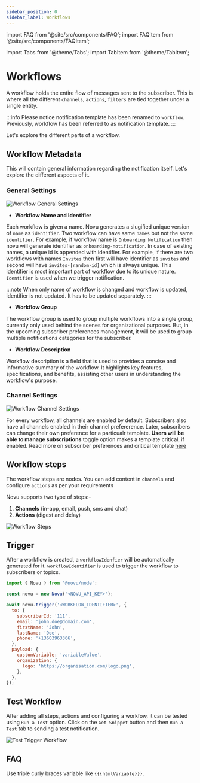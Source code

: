 ```yaml
---
sidebar_position: 0
sidebar_label: Workflows
---
```


import FAQ from '@site/src/components/FAQ';
import FAQItem from '@site/src/components/FAQItem';

import Tabs from '@theme/Tabs';
import TabItem from '@theme/TabItem';

# Workflows

A workflow holds the entire flow of messages sent to the subscriber. This is where all the different `channels`, `actions`, `filters` are tied together under a single entity.

:::info
Please notice notification template has been renamed to `workflow`. Previously, workflow has been referred to as notification template.
:::

Let's explore the different parts of a workflow.

## Workflow Metadata

This will contain general information regarding the notification itself. Let's explore the different aspects of it.

### General Settings

![Workflow General Settings](/img/platform/workflow/general-settings.png)

- **Workflow Name and Identifier**

Each workflow is given a name. Novu generates a slugified unique version of `name` as `identifier`. Two workflow can have same `names` but not the same `identifier`. For example, if workflow name is `Onboarding Notification` then novu will generate identifier as `onboarding-notification`. In case of existing names, a unique id is appended with identifier. For example, if there are two workflows with names `Invites` then first will have identifier as `invites` and second will have `invites-[random-id]` which is always unique. This identifier is most important part of workflow due to its unique nature. `Identifier` is used when we trigger notification.

:::note
When only name of workflow is changed and workflow is updated, identifier is not updated. It has to be updated separately.
:::

- **Workflow Group**

The workflow group is used to group multiple workflows into a single group, currently only used behind the scenes for organizational purposes. But, in the upcoming subscriber preferences management, it will be used to group multiple notifications categories for the subscriber.

- **Workflow Description**

Workflow description is a field that is used to provides a concise and informative summary of the workflow. It highlights key features, specifications, and benefits, assisting other users in understanding the workflow's purpose.

### Channel Settings

![Workflow Channel Settings](/img/platform/workflow/channel-settings.png)

For every workflow, all channels are enabled by default. Subscribers also have all channels enabled in their channel prefererence. Later, subscribers can change their own preference for a particualr template. **Users will be able to manage subscriptions** toggle option makes a template critical, if enabled.
Read more on subscriber preferences and critical template [here](../preferences.md)

## Workflow steps

The workflow steps are nodes. You can add content in `channels` and configure `actions` as per your requirements

Novu supports two type of steps:-

1. **Channels** (in-app, email, push, sms and chat)
2. **Actions** (digest and delay)

![Workflow Steps](/img/platform/workflow/steps.png)

## Trigger

After a workflow is created, a `workflowIdenfier` will be automatically generated for it. `workflowIdentifier` is used to trigger the workflow to subscribers or topics.

<Tabs groupId="language" queryString>
  <TabItem value="js" label="Node.js">

```javascript
import { Novu } from '@novu/node';

const novu = new Novu('<NOVU_API_KEY>');

await novu.trigger('<WORKFLOW_IDENTIFIER>', {
  to: {
    subscriberId: '111',
    email: 'john.doe@domain.com',
    firstName: 'John',
    lastName: 'Doe',
    phone: '+13603963366',
  },
  payload: {
    customVariable: 'variableValue',
    organization: {
      logo: 'https://organisation.com/logo.png',
    },
  },
});
```

  </TabItem>
</Tabs>

## Test Workflow

After adding all steps, actions and configuring a workfow, it can be tested using `Run a Test` option. Click on the `Get Snippet` button and then `Run a Test` tab to sending a test notification.

![Test Trigger Workflow](/img/platform/workflow/test-trigger.png)

## FAQ

<FAQ>
<FAQItem title="How to send dynamic HTML content as value of variable?">

Use triple curly braces variable like `{{{htmlVariable}}}`.

</FAQItem>
</FAQ>
